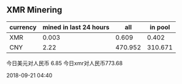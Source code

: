## XMR Minering

|currency|mined in last 24 hours|all|in pool|
|---|---|---|---|
|XMR|0.003|0.609|0.402|
|CNY|2.22|470.952|310.671|

今日美元对人民币 6.85	今日xmr对人民币773.68


2018-09-21 04:40
